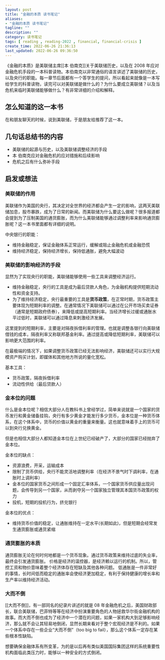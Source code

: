 ```yaml
---
layout: post
title: "金融的本质 读书笔记"
aliases:
- "金融的本质 读书笔记"
tagline: ""
description: ""
category: 读书笔记
tags: [ reading , reading-2022 , financial, financial-crisis ]
create_time: 2022-06-26 21:36:13
last_updated: 2022-06-26 09:36:50
---
```


《金融的本质》是美联储主席[[本 伯南克]]关于美联储历史，以及在 2008 年应对金融危机手段的一本科普读物。本伯南克以非常通俗的语言讲述了美联储的历史，以及央行的职能。每一章节后面都有一个答学生的提问，所以看起来就像是一本写给学生的科普读物，读完可以对美联储是做什么的？为什么要成立美联储？以及当危机来临时美联储能够做什么？有非常详细的介绍和解释。

## 怎么知道的这一本书
在和朋友聊天的时候，说到美联储，于是朋友给推荐了这一本。

## 几句话总结书的内容

- 美联储的起源与历史，以及美联储调整经济的手段
- 本 伯南克应对金融危机的应对措施和后续影响
- 危机之后有什么弥补手段

## 启发或想法

### 美联储的作用
美联储作为美国的央行，其决定对全世界的经济都会产生一定的影响，这两天美联储加息，股市暴跌，成为了日常的新闻。而美联储为什么要这么做呢？很多报道都会提到为了压制美国的通货膨胀，而为什么美联储能够通过调整利率来影响通货膨胀呢？这一本书里面都有详细的说明。

中央银行的职能：

- 维持金融稳定，保证金融体系正常运行，缓解或阻止金融危机或金融恐慌
- 维持经济稳定，保持经济增长，保持低通胀，避免大幅波动

### 美联储的影响经济的手段
显然为了实现央行的职能，美联储能够使用一些工具来调整经济运行。

- 维持金融稳定，央行的工具是成为最后贷款人角色，为金融机构提供短期流动性和资金支持。
- 为了维持经济稳定，央行最重要的工具是**货币政策**，在正常时期，货币政策主要体现为短期利率的调整。在通常情况下美联储可以通过在公开市场买卖证券（通常是短期政府债券），来降低或提高短期利率。当经济增长过缓或通胀水平过低时，美联储可以通过降息来刺激经济发展。

这里提到的短期利率，主要是对隔夜拆借利率的管理。也就是调整各银行向美联储借钱的成本，隔夜利率又称联邦基金利率。通过提高或降低短期利率，美联储可以影响更大范围的利率。

在最极端的情况下，如果调整货币政策已经无法影响经济，美联储还可以实行大规模资产购买计划，即媒体和其他地方所说的量化宽松。

基本工具：

- 货币政策，隔夜拆借利率
- 流动性供给（最后贷款人）

### 金本位的问题
什么是金本位呢？相信大部分人在教科书上曾经学过，简单来说就是一个国家的货币发行和黄金储备挂钩，央行有多少黄金才能发行多少货币，金本位是一种货币体系，在这个体系中，货币的价值以黄金的重量来衡量。这也就意味着手上的货币可以到央行兑换黄金。

但是也相信大部分人都知道金本位在上世纪已经破产了，大部分的国家已经抛弃了金本位。

金本位的缺点：

- 资源浪费，开采，运输成本
- 限制了货币供给，央行不能灵活地调整利率（在经济不景气时下调利率，在通胀时上调利率）
- 金本位的国家货币之间形成一个固定汇率体系，一个国家货币供应量出现问题，会传导到另一个国家，从而剥夺另一个国家独立管理其本国货币政策的权力
- 投机，短期的投机行为，挤兑银行

金本位的优点：

- 维持货币价值的稳定，让通胀维持在一定水平(长期如此)，但是短期会经常发生通货膨胀或通货紧缩

### 通货膨胀的本质
通货膨胀无论在何时何地都是一个货币现象。通过货币政策来维持过底的失业率，最终会引发通货膨胀。
价格是经济的温控器，是经济赖以运行的机制。所以，管控工资和物价意味着整个经济体存在短缺及其他各种问题。
低通胀是一件非常好的事情，长时间低而稳定的通胀率会使经济更加稳定，有利于保持健康的增长率和生产率以维持经济活动。

### 大而不倒
[[大而不倒]]，有一部同名的纪录片讲述的就是 08 年金融危机之后，美国财政部长，联合美联储，巴菲特等等在经济中扮演重要角色的人物拯救华尔街金融机构的故事。而大而不倒也成为了经济中一个潜在的问题，如果一家机构大到足够影响经济，那么就不会让其轻易地倒闭，显然长期来看对于整个宏观经济是不利的。如果一个体系中存在一些企业“大而不倒”（too big to fail），那么这个体系一定存在某些根本性缺陷。

想要确保金融体系有所变革，为的是以后再有类似美国国际集团这样的系统重要性机构面临此类压力时，能够以一种安全的方式倒闭。


